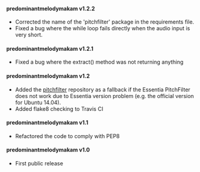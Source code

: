 #### predominantmelodymakam v1.2.2
 - Corrected the name of the 'pitchfilter' package in the requirements file.
 - Fixed a bug where the while loop fails directly when the audio input is very short.

#### predominantmelodymakam v1.2.1
 - Fixed a bug where the extract() method was not returning anything

#### predominantmelodymakam v1.2
 - Added the [pitchfilter](https://github.com/hsercanatli/pitchfilter) repository as a fallback if the Essentia PitchFilter does not work due to Essentia version problem (e.g. the official version for Ubuntu 14.04).
 - Added flake8 checking to Travis CI

#### predominantmelodymakam v1.1
 - Refactored the code to comply with PEP8

#### predominantmelodymakam v1.0
 - First public release
